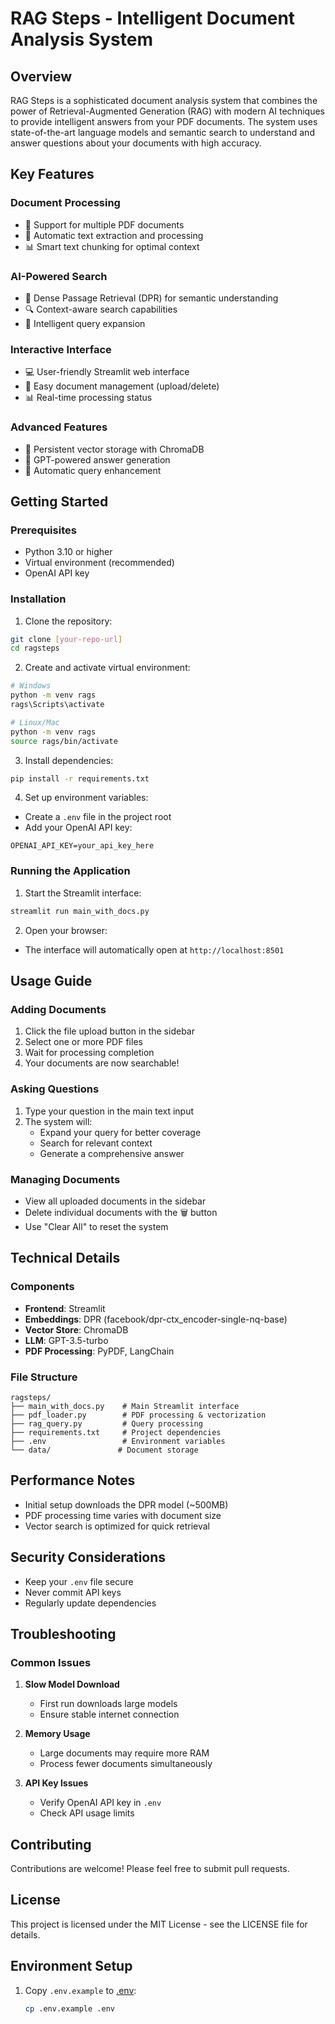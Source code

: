 # RAG Steps - Intelligent Document Analysis System

## Overview
RAG Steps is a sophisticated document analysis system that combines the power of Retrieval-Augmented Generation (RAG) with modern AI techniques to provide intelligent answers from your PDF documents. The system uses state-of-the-art language models and semantic search to understand and answer questions about your documents with high accuracy.

## Key Features

### Document Processing
- 📄 Support for multiple PDF documents
- 🔄 Automatic text extraction and processing
- 📊 Smart text chunking for optimal context

### AI-Powered Search
- 🧠 Dense Passage Retrieval (DPR) for semantic understanding
- 🔍 Context-aware search capabilities
- 🎯 Intelligent query expansion

### Interactive Interface
- 💻 User-friendly Streamlit web interface
- 📁 Easy document management (upload/delete)
- 📊 Real-time processing status

### Advanced Features
- 💾 Persistent vector storage with ChromaDB
- 🤖 GPT-powered answer generation
- 🔄 Automatic query enhancement

## Getting Started

### Prerequisites
- Python 3.10 or higher
- Virtual environment (recommended)
- OpenAI API key

### Installation

1. Clone the repository:
```bash
git clone [your-repo-url]
cd ragsteps
```

2. Create and activate virtual environment:
```bash
# Windows
python -m venv rags
rags\Scripts\activate

# Linux/Mac
python -m venv rags
source rags/bin/activate
```

3. Install dependencies:
```bash
pip install -r requirements.txt
```

4. Set up environment variables:
- Create a `.env` file in the project root
- Add your OpenAI API key:
```
OPENAI_API_KEY=your_api_key_here
```

### Running the Application

1. Start the Streamlit interface:
```bash
streamlit run main_with_docs.py
```

2. Open your browser:
- The interface will automatically open at `http://localhost:8501`

## Usage Guide

### Adding Documents
1. Click the file upload button in the sidebar
2. Select one or more PDF files
3. Wait for processing completion
4. Your documents are now searchable!

### Asking Questions
1. Type your question in the main text input
2. The system will:
   - Expand your query for better coverage
   - Search for relevant context
   - Generate a comprehensive answer

### Managing Documents
- View all uploaded documents in the sidebar
- Delete individual documents with the 🗑️ button
- Use "Clear All" to reset the system

## Technical Details

### Components
- **Frontend**: Streamlit
- **Embeddings**: DPR (facebook/dpr-ctx_encoder-single-nq-base)
- **Vector Store**: ChromaDB
- **LLM**: GPT-3.5-turbo
- **PDF Processing**: PyPDF, LangChain

### File Structure
```
ragsteps/
├── main_with_docs.py    # Main Streamlit interface
├── pdf_loader.py        # PDF processing & vectorization
├── rag_query.py         # Query processing
├── requirements.txt     # Project dependencies
├── .env                 # Environment variables
└── data/               # Document storage
```

## Performance Notes
- Initial setup downloads the DPR model (~500MB)
- PDF processing time varies with document size
- Vector search is optimized for quick retrieval

## Security Considerations
- Keep your `.env` file secure
- Never commit API keys
- Regularly update dependencies

## Troubleshooting

### Common Issues
1. **Slow Model Download**
   - First run downloads large models
   - Ensure stable internet connection

2. **Memory Usage**
   - Large documents may require more RAM
   - Process fewer documents simultaneously

3. **API Key Issues**
   - Verify OpenAI API key in `.env`
   - Check API usage limits

## Contributing
Contributions are welcome! Please feel free to submit pull requests.

## License
This project is licensed under the MIT License - see the LICENSE file for details.


## Environment Setup

1. Copy `.env.example` to [.env](cci:7://file:///c:/Users/Roy%20Agoya/Desktop/Michael%27s%20projects/ragsteps/.env:0:0-0:0):
   ```bash
   cp .env.example .env